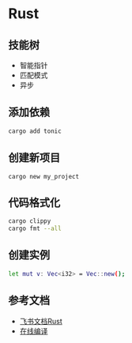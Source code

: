 # Rust
## 技能树
- 智能指针
- 匹配模式
- 异步
## 添加依赖
```c
cargo add tonic
```
## 创建新项目
```
cargo new my_project
```
## 代码格式化
```sh
cargo clippy
cargo fmt --all
```
## 创建实例
```sh
let mut v: Vec<i32> = Vec::new();
```
## 参考文档
- [飞书文档Rust](https://ym9omojhd5.feishu.cn/docx/doxcn4Svbqjbb13LLV75ziwbEXe)
- [在线编译](https://play.rust-lang.org/?version=stable&mode=debug&edition=2021)